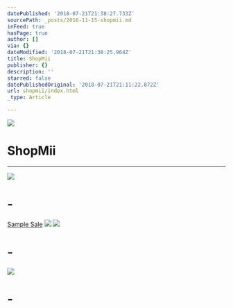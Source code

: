```yaml
---
datePublished: '2018-07-21T21:38:27.733Z'
sourcePath: _posts/2016-11-15-shopmii.md
inFeed: true
hasPage: true
author: []
via: {}
dateModified: '2018-07-21T21:38:25.964Z'
title: ShopMii
publisher: {}
description: ''
starred: false
datePublishedOriginal: '2018-07-21T21:11:22.872Z'
url: shopmii/index.html
_type: Article

---
```

![](https://the-grid-user-content.s3-us-west-2.amazonaws.com/0c38ab8d-f803-46e7-9523-fef336f6b52e.jpg)

# ShopMii

---

![](https://the-grid-user-content.s3-us-west-2.amazonaws.com/8c0ec5cb-7002-4a69-85bf-50aa88fd86f2.jpg)

# -
[Sample Sale][0]
![](https://the-grid-user-content.s3-us-west-2.amazonaws.com/1bb50eee-16d0-4789-b64e-aba741d45fbc.png)
![](https://the-grid-user-content.s3-us-west-2.amazonaws.com/703f1f83-19a8-4583-9b02-3a8254fe8db5.png)

# -
![](https://the-grid-user-content.s3-us-west-2.amazonaws.com/f5d4c405-493a-4507-93a6-89d0f87127fa.png)

# -

[0]: https://www.bonanza.com/booths/SamiCrafts
